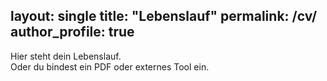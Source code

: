 layout: single
title: "Lebenslauf"
permalink: /cv/
author_profile: true
---

Hier steht dein Lebenslauf.  
Oder du bindest ein PDF oder externes Tool ein.
